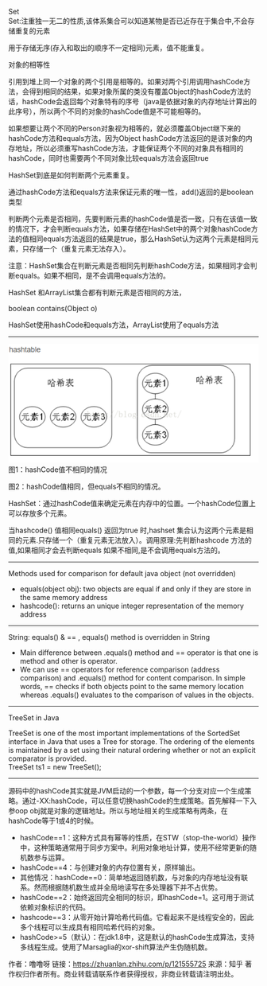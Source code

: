 Set  
Set:注重独一无二的性质,该体系集合可以知道某物是否已近存在于集合中,不会存储重复的元素  

用于存储无序(存入和取出的顺序不一定相同)元素，值不能重复。

对象的相等性

引用到堆上同一个对象的两个引用是相等的。如果对两个引用调用hashCode方法，会得到相同的结果，如果对象所属的类没有覆盖Object的hashCode方法的话，hashCode会返回每个对象特有的序号（java是依据对象的内存地址计算出的此序号），所以两个不同的对象的hashCode值是不可能相等的。

如果想要让两个不同的Person对象视为相等的，就必须覆盖Object继下来的hashCode方法和equals方法，因为Object  hashCode方法返回的是该对象的内存地址，所以必须重写hashCode方法，才能保证两个不同的对象具有相同的hashCode，同时也需要两个不同对象比较equals方法会返回true

HashSet到底是如何判断两个元素重复。

通过hashCode方法和equals方法来保证元素的唯一性，add()返回的是boolean类型

判断两个元素是否相同，先要判断元素的hashCode值是否一致，只有在该值一致的情况下，才会判断equals方法，如果存储在HashSet中的两个对象hashCode方法的值相同equals方法返回的结果是true，那么HashSet认为这两个元素是相同元素，只存储一个（重复元素无法存入）。

注意：HashSet集合在判断元素是否相同先判断hashCode方法，如果相同才会判断equals。如果不相同，是不会调用equals方法的。

 

HashSet 和ArrayList集合都有判断元素是否相同的方法，

boolean contains(Object o)

HashSet使用hashCode和equals方法，ArrayList使用了equals方法

***
![Alt text](images/Set_Hashtable.png?raw=true "Hashtable")  
图1：hashCode值不相同的情况

图2：hashCode值相同，但equals不相同的情况。

HashSet：通过hashCode值来确定元素在内存中的位置。一个hashCode位置上可以存放多个元素。

当hashcode() 值相同equals() 返回为true 时,hashset 集合认为这两个元素是相同的元素.只存储一个（重复元素无法放入）。调用原理:先判断hashcode 方法的值,如果相同才会去判断equals 如果不相同,是不会调用equals方法的。

***
Methods used for comparison for default java object (not overridden)
- equals(object obj): two objects are equal if and only if they are store in the same memory address
- hashcode(): returns an unique integer representation of the memory address

***
String: equals() & == , equals() method is overridden in String
- Main difference between .equals() method and == operator is that one is method and other is operator.
- We can use == operators for reference comparison (address comparison) and .equals() method for content comparison. In simple words, == checks if both objects point to the same memory location whereas .equals() evaluates to the comparison of values in the objects.

*** 
TreeSet in Java

TreeSet is one of the most important implementations of the SortedSet interface in Java that uses a Tree for storage. The ordering of the elements is maintained by a set using their natural ordering whether or not an explicit comparator is provided.  
TreeSet<String> ts1 = new TreeSet<String>(); 

*** 

源码中的hashCode其实就是JVM启动的一个参数，每一个分支对应一个生成策略。通过-XX:hashCode，可以任意切换hashCode的生成策略。首先解释一下入参oop obj就是对象的逻辑地址。所以与地址相关的生成策略有两条，在hashCode等于1或4的时候。
* hashCode==1：这种方式具有幂等的性质，在STW（stop-the-world）操作中，这种策略通常用于同步方案中。利用对象地址计算，使用不经常更新的随机数参与运算。
* hashCode==4：与创建对象的内存位置有关，原样输出。
* 其他情况：hashCode==0：简单地返回随机数，与对象的内存地址没有联系。然而根据随机数生成并全局地读写在多处理器下并不占优势。
* hashCode==2：始终返回完全相同的标识，即hashCode=1。这可用于测试依赖对象标识的代码。
* hashcode==3：从零开始计算哈希代码值。它看起来不是线程安全的，因此多个线程可以生成具有相同哈希代码的对象。
* hashCode>=5（默认）：在jdk1.8中，这是默认的hashCode生成算法，支持多线程生成。使用了Marsaglia的xor-shift算法产生伪随机数。

作者：噜噜呀
链接：https://zhuanlan.zhihu.com/p/121555725
来源：知乎
著作权归作者所有。商业转载请联系作者获得授权，非商业转载请注明出处。